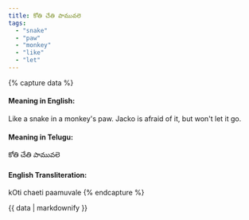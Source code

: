 ```yaml
---
title: కోతి చేతి పామువలె
tags:
  - "snake"
  - "paw"
  - "monkey"
  - "like"
  - "let"
---
```


{% capture data %}
#### Meaning in English:
Like a snake in a monkey's paw.
Jacko is afraid of it, but won't let it go.

#### Meaning in Telugu:
కోతి చేతి పామువలె

#### English Transliteration:
kOti chaeti paamuvale
{% endcapture %}

<div class="notice">{{ data | markdownify }}</div>

